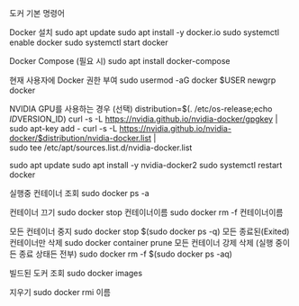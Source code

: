 도커 기본 명령어

Docker 설치
sudo apt update
sudo apt install -y docker.io
sudo systemctl enable docker
sudo systemctl start docker

Docker Compose (필요 시)
sudo apt install docker-compose

현재 사용자에 Docker 권한 부여
sudo usermod -aG docker $USER
newgrp docker

NVIDIA GPU를 사용하는 경우 (선택)
distribution=$(. /etc/os-release;echo $ID$VERSION_ID)
curl -s -L https://nvidia.github.io/nvidia-docker/gpgkey | sudo apt-key add -
curl -s -L https://nvidia.github.io/nvidia-docker/$distribution/nvidia-docker.list | \
  sudo tee /etc/apt/sources.list.d/nvidia-docker.list

sudo apt update
sudo apt install -y nvidia-docker2
sudo systemctl restart docker

실행중 컨테이너 조회
sudo docker ps -a

컨테이너 끄기
sudo docker stop 컨테이너이름
sudo docker rm -f 컨테이너이름

모든 컨테이너 중지
sudo docker stop $(sudo docker ps -q)
모든 종료된(Exited) 컨테이너만 삭제
sudo docker container prune
모든 컨테이너 강제 삭제 (실행 중이든 종료 상태든 전부)
sudo docker rm -f $(sudo docker ps -aq)

빌드된 도커 조회
sudo docker images

지우기
sudo docker rmi 이름
